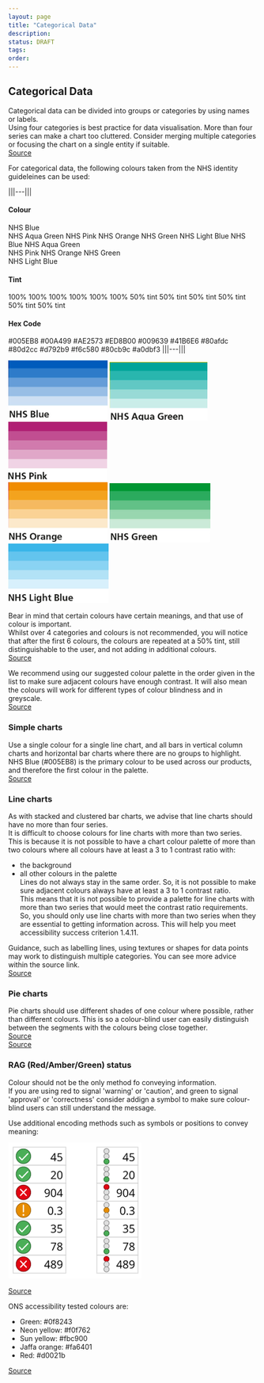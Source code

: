 ```yaml
---
layout: page
title: "Categorical Data"
description: 
status: DRAFT
tags:
order:
---
```

## Categorical Data  
  
Categorical data can be divided into groups or categories by using names or labels.  
Using four categories is best practice for data visualisation. More than four series can make a chart too cluttered. Consider merging multiple categories or focusing the chart on a single entity if suitable.  
[Source][cat 1]  
  
For categorical data, the following colours taken from the NHS identity guideleines can be used:  

|||---|||
#### Colour	
NHS Blue	
NHS Aqua Green
NHS Pink
NHS Orange
NHS Green
NHS Light Blue
NHS Blue
NHS Aqua Green	
NHS Pink
NHS Orange
NHS Green	
NHS Light Blue  

#### Tint
100%
100%
100%
100%
100%
100%
50% tint
50% tint
50% tint
50% tint
50% tint
50% tint  

#### Hex Code
#005EB8
#00A499
#AE2573
#ED8B00
#009639
#41B6E6
#80afdc
#80d2cc
#d792b9
#f6c580
#80cb9c
#a0dbf3
|||---|||  
  
    
![NHS Blue gradient](image-6.png)  ![NHS Aqua Green gradient](image-7.png)  ![NHS Pink gradient](image-8.png)  
![NHS Orange gradient](image-9.png)  ![NHS Green gradient](image-10.png)  ![NHS Light Blue gradient](image-11.png)  

Bear in mind that certain colours have certain meanings, and that use of colour is important.  
Whilst over 4 categories and colours is not recommended, you will notice that after the first 6 colours, the colours are repeated at a 50% tint, still distinguishable to the user, and not adding in additional colours.  
[Source][cat 2]  
  

We recommend using our suggested colour palette in the order given in the list to make sure adjacent colours have enough contrast. It will also mean the colours will work for different types of colour blindness and in greyscale.  
[Source][cat 3] 


### Simple charts  

Use a single colour for a single line chart, and all bars in vertical column charts and horizontal bar charts where there are no groups to highlight. NHS Blue (#005EB8) is the primary colour to be used across our products, and therefore the first colour in the palette.  
[Source][cat 4]  
  
### Line charts  
  
As with stacked and clustered bar charts, we advise that line charts should have no more than four series.  
It is difficult to choose colours for line charts with more than two series. This is because it is not possible to have a chart colour palette of more than two colours where all colours have at least a 3 to 1 contrast ratio with:
-	the background
-	all other colours in the palette  
Lines do not always stay in the same order. So, it is not possible to make sure adjacent colours always have at least a 3 to 1 contrast ratio.  
This means that it is not possible to provide a palette for line charts with more than two series that would meet the contrast ratio requirements. So, you should only use line charts with more than two series when they are essential to getting information across. This will help you meet accessibility success criterion 1.4.11.  
  
Guidance, such as labelling lines, using textures or shapes for data points may work to distinguish multiple categories. You can see more advice within the source link.  
[Source][cat 5]  
  
    
### Pie charts  
  
Pie charts should use different shades of one colour where possible, rather than different colours. This is so a colour-blind user can easily distinguish between the segments with the colours being close together.  
[Source][cat 6]   
[Source][cat 7]   


### RAG (Red/Amber/Green) status  
  
Colour should not be the only method fo conveying information.  
If you are using red to signal 'warning' or 'caution', and green to signal 'approval' or 'correctness' consider addign a symbol to make sure colour-blind users can still understand the message.  
  
Use additional encoding methods such as symbols or positions to convey meaning:  

![Examples of symbols tat could be used alongside colour to convey meaning](image-12.png)  
  
[Source][cat 8]

ONS accessibility tested colours are:
-	Green: #0f8243
-	Neon yellow: #f0f762
-	Sun yellow: #fbc900
-	Jaffa orange: #fa6401
-	Red: #d0021b  
  
[Source][cat 9] 




[cat 1]: https://analysisfunction.civilservice.gov.uk/policy-store/data-visualisation-colours-in-charts/#section-5
[cat 2]: https://www.england.nhs.uk/nhsidentity/identity-guidelines/colours/
[cat 3]: https://analysisfunction.civilservice.gov.uk/policy-store/data-visualisation-colours-in-charts/#section-5
[cat 4]: https://analysisfunction.civilservice.gov.uk/policy-store/data-visualisation-colours-in-charts/#section-5
[cat 5]: https://analysisfunction.civilservice.gov.uk/policy-store/data-visualisation-colours-in-charts/#section-5
[cat 6]: https://style.ons.gov.uk/data-visualisation/using-colours/using-colour-in-pie-charts/
[cat 7]: https://www.colourblindawareness.org/colour-blindness/
[cat 8]: https://style.ons.gov.uk/category/data-visualisation/using-colours/#using-red-and-green
[cat 9]: https://service-manual.ons.gov.uk/design-system/foundations/colours
